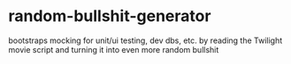 # random-bullshit-generator
bootstraps mocking for unit/ui testing, dev dbs, etc. by reading the Twilight movie script and turning it into even more random bullshit
